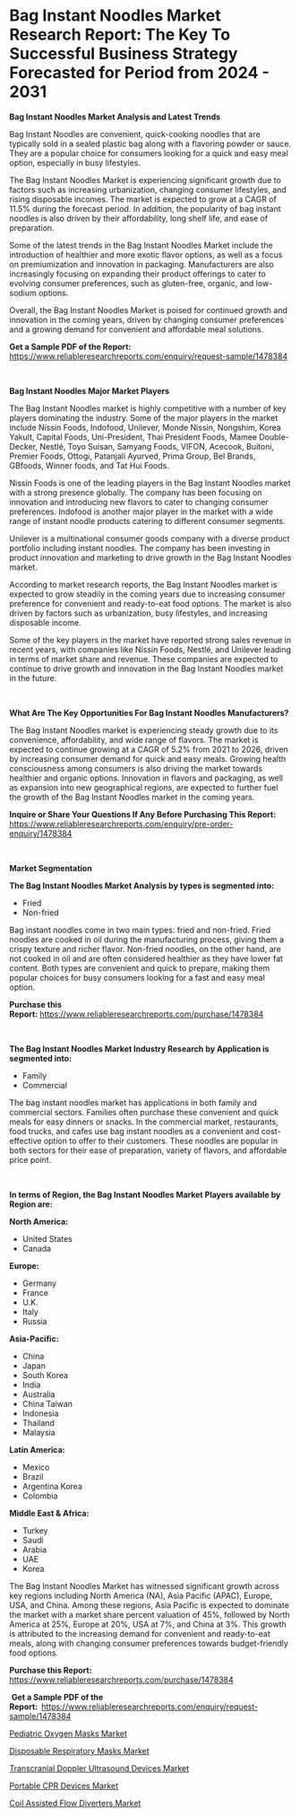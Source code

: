 <p><h1>Bag Instant Noodles Market Research Report: The Key To Successful Business Strategy Forecasted for Period from 2024 - 2031</h1></p><p><strong>Bag Instant Noodles Market Analysis and Latest Trends</strong></p>
<p><p>Bag Instant Noodles are convenient, quick-cooking noodles that are typically sold in a sealed plastic bag along with a flavoring powder or sauce. They are a popular choice for consumers looking for a quick and easy meal option, especially in busy lifestyles.</p><p>The Bag Instant Noodles Market is experiencing significant growth due to factors such as increasing urbanization, changing consumer lifestyles, and rising disposable incomes. The market is expected to grow at a CAGR of 11.5% during the forecast period. In addition, the popularity of bag instant noodles is also driven by their affordability, long shelf life, and ease of preparation.</p><p>Some of the latest trends in the Bag Instant Noodles Market include the introduction of healthier and more exotic flavor options, as well as a focus on premiumization and innovation in packaging. Manufacturers are also increasingly focusing on expanding their product offerings to cater to evolving consumer preferences, such as gluten-free, organic, and low-sodium options.</p><p>Overall, the Bag Instant Noodles Market is poised for continued growth and innovation in the coming years, driven by changing consumer preferences and a growing demand for convenient and affordable meal solutions.</p></p>
<p><strong>Get a Sample PDF of the Report:&nbsp;</strong> <a href="https://www.reliableresearchreports.com/enquiry/request-sample/1478384">https://www.reliableresearchreports.com/enquiry/request-sample/1478384</a></p>
<p>&nbsp;</p>
<p><strong>Bag Instant Noodles Major Market Players</strong></p>
<p><p>The Bag Instant Noodles market is highly competitive with a number of key players dominating the industry. Some of the major players in the market include Nissin Foods, Indofood, Unilever, Monde Nissin, Nongshim, Korea Yakult, Capital Foods, Uni-President, Thai President Foods, Mamee Double-Decker, Nestlé, Toyo Suisan, Samyang Foods, VIFON, Acecook, Buitoni, Premier Foods, Ottogi, Patanjali Ayurved, Prima Group, Bel Brands, GBfoods, Winner foods, and Tat Hui Foods.</p><p>Nissin Foods is one of the leading players in the Bag Instant Noodles market with a strong presence globally. The company has been focusing on innovation and introducing new flavors to cater to changing consumer preferences. Indofood is another major player in the market with a wide range of instant noodle products catering to different consumer segments.</p><p>Unilever is a multinational consumer goods company with a diverse product portfolio including instant noodles. The company has been investing in product innovation and marketing to drive growth in the Bag Instant Noodles market.</p><p>According to market research reports, the Bag Instant Noodles market is expected to grow steadily in the coming years due to increasing consumer preference for convenient and ready-to-eat food options. The market is also driven by factors such as urbanization, busy lifestyles, and increasing disposable income.</p><p>Some of the key players in the market have reported strong sales revenue in recent years, with companies like Nissin Foods, Nestlé, and Unilever leading in terms of market share and revenue. These companies are expected to continue to drive growth and innovation in the Bag Instant Noodles market in the future.</p></p>
<p>&nbsp;</p>
<p><strong>What Are The Key Opportunities For Bag Instant Noodles Manufacturers?</strong></p>
<p><p>The Bag Instant Noodles market is experiencing steady growth due to its convenience, affordability, and wide range of flavors. The market is expected to continue growing at a CAGR of 5.2% from 2021 to 2026, driven by increasing consumer demand for quick and easy meals. Growing health consciousness among consumers is also driving the market towards healthier and organic options. Innovation in flavors and packaging, as well as expansion into new geographical regions, are expected to further fuel the growth of the Bag Instant Noodles market in the coming years.</p></p>
<p><strong>Inquire or Share Your Questions If Any Before Purchasing This Report:</strong> <a href="https://www.reliableresearchreports.com/enquiry/pre-order-enquiry/1478384">https://www.reliableresearchreports.com/enquiry/pre-order-enquiry/1478384</a></p>
<p>&nbsp;</p>
<p><strong>Market Segmentation</strong></p>
<p><strong>The Bag Instant Noodles Market Analysis by types is segmented into:</strong></p>
<p><ul><li>Fried</li><li>Non-fried</li></ul></p>
<p><p>Bag instant noodles come in two main types: fried and non-fried. Fried noodles are cooked in oil during the manufacturing process, giving them a crispy texture and richer flavor. Non-fried noodles, on the other hand, are not cooked in oil and are often considered healthier as they have lower fat content. Both types are convenient and quick to prepare, making them popular choices for busy consumers looking for a fast and easy meal option.</p></p>
<p><strong>Purchase this Report:&nbsp;</strong><a href="https://www.reliableresearchreports.com/purchase/1478384">https://www.reliableresearchreports.com/purchase/1478384</a></p>
<p>&nbsp;</p>
<p><strong>The Bag Instant Noodles Market Industry Research by Application is segmented into:</strong></p>
<p><ul><li>Family</li><li>Commercial</li></ul></p>
<p><p>The bag instant noodles market has applications in both family and commercial sectors. Families often purchase these convenient and quick meals for easy dinners or snacks. In the commercial market, restaurants, food trucks, and cafes use bag instant noodles as a convenient and cost-effective option to offer to their customers. These noodles are popular in both sectors for their ease of preparation, variety of flavors, and affordable price point.</p></p>
<p>&nbsp;</p>
<p><strong>In terms of Region, the Bag Instant Noodles Market Players available by Region are:</strong></p>
<p>
    <p> <strong> North America: </strong>
        <ul>
            <li>United States</li>
            <li>Canada</li>
        </ul>
        </p> 
    <p> <strong> Europe: </strong>
        <ul>
            <li>Germany</li>
            <li>France</li>
            <li>U.K.</li>
            <li>Italy</li>
            <li>Russia</li>
        </ul>
        </p> 
    <p> <strong> Asia-Pacific: </strong>
        <ul>
            <li>China</li>
            <li>Japan</li>
            <li>South Korea</li>
            <li>India</li>
            <li>Australia</li>
            <li>China Taiwan</li>
            <li>Indonesia</li>
            <li>Thailand</li>
            <li>Malaysia</li>
        </ul>
        </p> 
    <p> <strong> Latin America: </strong>
        <ul>
            <li>Mexico</li>
            <li>Brazil</li>
            <li>Argentina Korea</li>
            <li>Colombia</li>
        </ul>
        </p> 
    <p> <strong> Middle East & Africa: </strong>
        <ul>
            <li>Turkey</li>
            <li>Saudi</li>
            <li>Arabia</li>
            <li>UAE</li>
            <li>Korea</li>
        </ul>
    </p>
    </p>
<p><p>The Bag Instant Noodles Market has witnessed significant growth across key regions including North America (NA), Asia Pacific (APAC), Europe, USA, and China. Among these regions, Asia Pacific is expected to dominate the market with a market share percent valuation of 45%, followed by North America at 25%, Europe at 20%, USA at 7%, and China at 3%. This growth is attributed to the increasing demand for convenient and ready-to-eat meals, along with changing consumer preferences towards budget-friendly food options.</p></p>
<p><strong>Purchase this Report: </strong><a href="https://www.reliableresearchreports.com/purchase/1478384">https://www.reliableresearchreports.com/purchase/1478384</a></p>
<p>&nbsp;<strong>Get a Sample PDF of the Report:&nbsp;&nbsp;</strong><a href="https://www.reliableresearchreports.com/enquiry/request-sample/1478384">https://www.reliableresearchreports.com/enquiry/request-sample/1478384</a></p>
<p><strong></strong></p>
<p><p><a href="https://medium.com/@jaremington56468/pediatric-oxygen-masks-market-share-evolution-and-market-growth-trends-2024-2031-14227946f568">Pediatric Oxygen Masks Market</a></p><p><a href="https://medium.com/@jaremington56468/disposable-respiratory-masks-market-insight-market-trends-growth-forecasted-from-2024-to-2031-47a74ee3d76a">Disposable Respiratory Masks Market</a></p><p><a href="https://medium.com/@jaremington56468/transcranial-doppler-ultrasound-devices-market-analysis-and-sze-forecasted-for-period-from-2024-to-07c86ede9a11">Transcranial Doppler Ultrasound Devices Market</a></p><p><a href="https://medium.com/@damorgan64868/portable-cpr-devices-market-the-key-to-successful-business-strategy-forecast-till-2031-bc1dc4b10034">Portable CPR Devices Market</a></p><p><a href="https://medium.com/@peterm12562/coil-assisted-flow-diverters-market-comprehensive-assessment-by-type-application-and-geography-c8c6e1943033">Coil Assisted Flow Diverters Market</a></p></p>